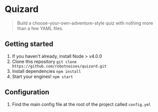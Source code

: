 # Quizard

> Build a choose-your-own-adventure-style quiz with nothing more than a few YAML files.

## Getting started

1. If you haven't already, install Node > v4.0.0
2. Clone this repository `git clone https://github.com/robotnoises/quizard.git`
3. Install dependencies `npm install`
4. Start your engines! `npm start`

## Configuration

1. Find the main config file at the root of the project called `config.yml`